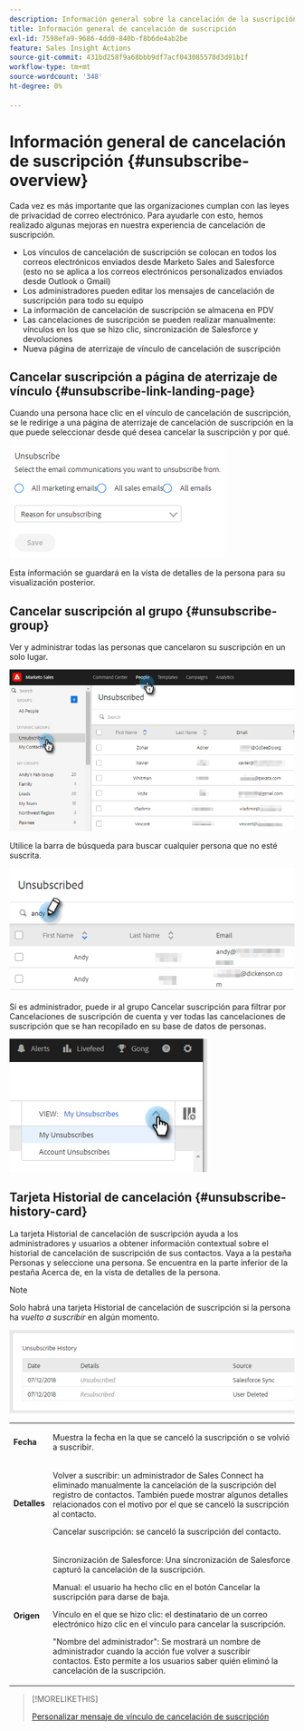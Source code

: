 ```yaml
---
description: Información general sobre la cancelación de la suscripción - Documentos de Marketo - Documentación del producto
title: Información general de cancelación de suscripción
exl-id: 7598efa9-9686-4dd0-840b-f8b6de4ab2be
feature: Sales Insight Actions
source-git-commit: 431bd258f9a68bbb9df7acf043085578d3d91b1f
workflow-type: tm+mt
source-wordcount: '348'
ht-degree: 0%

---
```


# Información general de cancelación de suscripción {#unsubscribe-overview}

Cada vez es más importante que las organizaciones cumplan con las leyes de privacidad de correo electrónico. Para ayudarle con esto, hemos realizado algunas mejoras en nuestra experiencia de cancelación de suscripción.

* Los vínculos de cancelación de suscripción se colocan en todos los correos electrónicos enviados desde Marketo Sales and Salesforce (esto no se aplica a los correos electrónicos personalizados enviados desde Outlook o Gmail)
* Los administradores pueden editar los mensajes de cancelación de suscripción para todo su equipo
* La información de cancelación de suscripción se almacena en PDV
* Las cancelaciones de suscripción se pueden realizar manualmente: vínculos en los que se hizo clic, sincronización de Salesforce y devoluciones
* Nueva página de aterrizaje de vínculo de cancelación de suscripción

## Cancelar suscripción a página de aterrizaje de vínculo {#unsubscribe-link-landing-page}

Cuando una persona hace clic en el vínculo de cancelación de suscripción, se le redirige a una página de aterrizaje de cancelación de suscripción en la que puede seleccionar desde qué desea cancelar la suscripción y por qué.

![](assets/unsubscribe-overview-1.png)

Esta información se guardará en la vista de detalles de la persona para su visualización posterior.

## Cancelar suscripción al grupo {#unsubscribe-group}

Ver y administrar todas las personas que cancelaron su suscripción en un solo lugar.

![](assets/unsubscribe-overview-2.png)

Utilice la barra de búsqueda para buscar cualquier persona que no esté suscrita.

![](assets/unsubscribe-overview-3.png)

Si es administrador, puede ir al grupo Cancelar suscripción para filtrar por Cancelaciones de suscripción de cuenta y ver todas las cancelaciones de suscripción que se han recopilado en su base de datos de personas.

![](assets/unsubscribe-overview-4.png)

## Tarjeta Historial de cancelación {#unsubscribe-history-card}

La tarjeta Historial de cancelación de suscripción ayuda a los administradores y usuarios a obtener información contextual sobre el historial de cancelación de suscripción de sus contactos. Vaya a la pestaña Personas y seleccione una persona. Se encuentra en la parte inferior de la pestaña Acerca de, en la vista de detalles de la persona.

>[!NOTE]
>
>Solo habrá una tarjeta Historial de cancelación de suscripción si la persona ha _vuelto a suscribir_ en algún momento.

![](assets/unsubscribe-overview-5.png)

<table> 
 <colgroup> 
  <col> 
  <col> 
 </colgroup> 
 <tbody> 
  <tr> 
   <td><strong>Fecha</strong></td> 
   <td><p>Muestra la fecha en la que se canceló la suscripción o se volvió a suscribir.</p></td> 
  </tr> 
  <tr> 
   <td><strong>Detalles</strong></td> 
   <td><p>Volver a suscribir: un administrador de Sales Connect ha eliminado manualmente la cancelación de la suscripción del registro de contactos. También puede mostrar algunos detalles relacionados con el motivo por el que se canceló la suscripción al contacto.</p><p>Cancelar suscripción: se canceló la suscripción del contacto.</p></td> 
  </tr> 
  <tr> 
   <td><strong>Origen</strong></td> 
   <td><p>Sincronización de Salesforce: Una sincronización de Salesforce capturó la cancelación de la suscripción.</p><p>Manual: el usuario ha hecho clic en el botón Cancelar la suscripción para darse de baja.</p><p>Vínculo en el que se hizo clic: el destinatario de un correo electrónico hizo clic en el vínculo para cancelar la suscripción.</p><p>"Nombre del administrador": Se mostrará un nombre de administrador cuando la acción fue volver a suscribir contactos. Esto permite a los usuarios saber quién eliminó la cancelación de la suscripción.</p></td> 
  </tr> 
 </tbody> 
</table>

>[!MORELIKETHIS]
>
>[Personalizar mensaje de vínculo de cancelación de suscripción](/help/marketo/product-docs/marketo-sales-insight/actions/email/unsubscribes/customize-unsubscribe-link-message.md)
